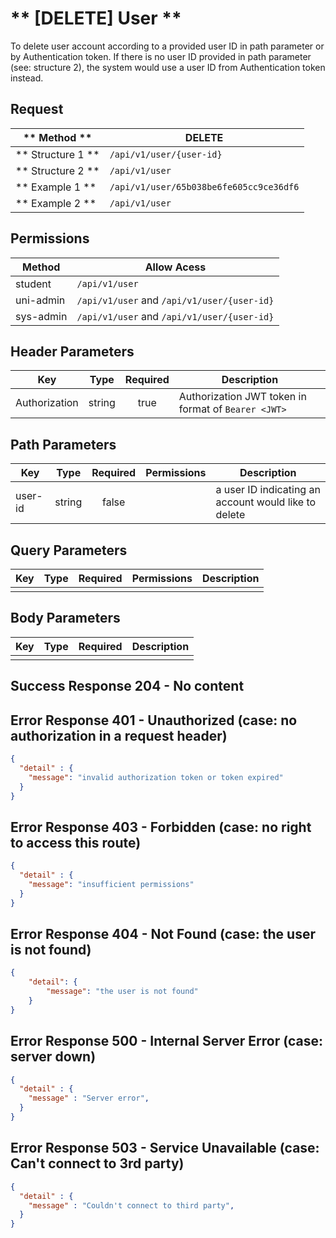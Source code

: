 # ** [DELETE] User **

To delete user account according to a provided user ID in path parameter or by Authentication token. If there is no user ID provided in path parameter (see: structure 2), the system would use a user ID from Authentication token instead.

## Request

| ** Method **      | DELETE                                  |
| ----------------- | --------------------------------------- |
| ** Structure 1 ** | `/api/v1/user/{user-id}`                |
| ** Structure 2 ** | `/api/v1/user`                          |
| ** Example 1 **   | `/api/v1/user/65b038be6fe605cc9ce36df6` |
| ** Example 2 **   | `/api/v1/user`                          |

## Permissions

| Method          | Allow Acess                                 |
| ----------------| ------------------------------------------- |
| student         | `/api/v1/user`                              |
| uni-admin       | `/api/v1/user` and `/api/v1/user/{user-id}` |
| sys-admin       | `/api/v1/user` and `/api/v1/user/{user-id}` |

## Header Parameters

| Key                 | Type       | Required  | Description                                         |
| ------------------- | :--------: | :-------: | --------------------------------------------------- |
| Authorization       | string     | true      | Authorization JWT token in format of `Bearer <JWT>` |

## Path Parameters

| Key       | Type      | Required     | Permissions  | Description                                          |
| --------- | :-------: | :----------: | :----------: | ---------------------------------------------------- |
| user-id   | string    | false        |              | a user ID indicating an account would like to delete |

## Query Parameters

| Key       | Type      | Required     | Permissions  | Description                     |
| --------- | :-------: | :----------: | :----------: | ------------------------------- |
|           |           |              |              |                                 |

## Body Parameters

| Key          | Type         | Required     | Description                              |
| ------------ | :----------: | :----------: | ---------------------------------------- |
|              |              |              |                                          |


## Success Response 204 - No content

## Error Response 401 - Unauthorized (case: no authorization in a request header)
```json
{
  "detail" : {
    "message": "invalid authorization token or token expired"
  }
}
```

## Error Response 403 - Forbidden (case: no right to access this route)
```json
{
  "detail" : {
    "message": "insufficient permissions"
  }
}
```

## Error Response 404 - Not Found (case: the user is not found)
```json
{
    "detail": {
        "message": "the user is not found"
    }
}
```

## Error Response 500 - Internal Server Error (case: server down)
```json
{
  "detail" : {
    "message" : "Server error",
  }
}
```

## Error Response 503 - Service Unavailable (case: Can't connect to 3rd party)
```json
{
  "detail" : {
    "message" : "Couldn't connect to third party",
  }
}
```
